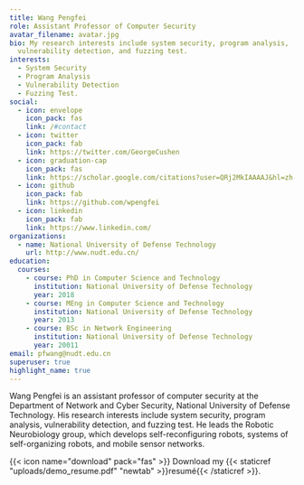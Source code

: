 ```yaml
---
title: Wang Pengfei
role: Assistant Professor of Computer Security
avatar_filename: avatar.jpg
bio: My research interests include system security, program analysis,
  vulnerability detection, and fuzzing test.
interests:
  - System Security
  - Program Analysis
  - Vulnerability Detection
  - Fuzzing Test.
social:
  - icon: envelope
    icon_pack: fas
    link: /#contact
  - icon: twitter
    icon_pack: fab
    link: https://twitter.com/GeorgeCushen
  - icon: graduation-cap
    icon_pack: fas
    link: https://scholar.google.com/citations?user=QRj2MkIAAAAJ&hl=zh-CN&oi=sra
  - icon: github
    icon_pack: fab
    link: https://github.com/wpengfei
  - icon: linkedin
    icon_pack: fab
    link: https://www.linkedin.com/
organizations:
  - name: National University of Defense Technology
    url: http://www.nudt.edu.cn/
education:
  courses:
    - course: PhD in Computer Science and Technology
      institution: National University of Defense Technology
      year: 2018
    - course: MEng in Computer Science and Technology
      institution: National University of Defense Technology
      year: 2013
    - course: BSc in Network Engineering
      institution: National University of Defense Technology
      year: 20011
email: pfwang@nudt.edu.cn
superuser: true
highlight_name: true
---
```

Wang Pengfei is an assistant professor of computer security at the Department of Network and Cyber Security, National University of Defense Technology. His research interests include system security, program analysis, vulnerability detection, and fuzzing test. He leads the Robotic Neurobiology group, which develops self-reconfiguring robots, systems of self-organizing robots, and mobile sensor networks.



{{< icon name="download" pack="fas" >}} Download my {{< staticref "uploads/demo_resume.pdf" "newtab" >}}resumé{{< /staticref >}}.